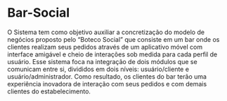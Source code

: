 # Bar-Social
O Sistema tem como objetivo auxiliar a concretização do modelo de negócios proposto pelo “Boteco Social” que consiste em um bar onde os clientes realizam seus pedidos através de um aplicativo móvel com interface amigável e cheio de interações sob medida para cada perfil de usuário. Esse sistema foca na integração de dois módulos que se comunicam entre si, divididos em dois níveis: usuário/cliente e usuário/administrador. Como resultado, os clientes do bar terão uma experiência inovadora de interação com seus pedidos e com demais clientes do estabelecimento.
